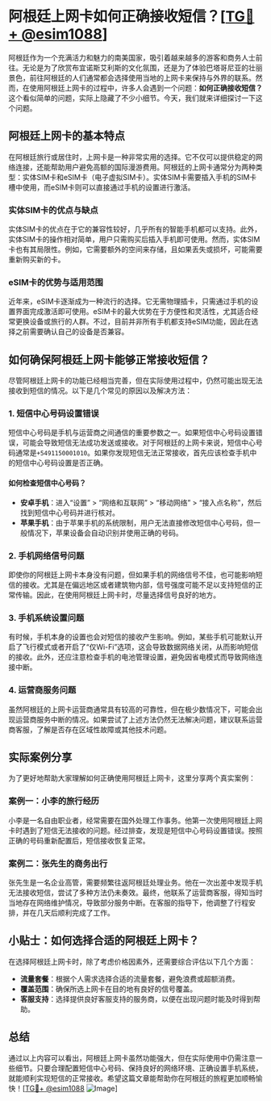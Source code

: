 # 阿根廷上网卡如何正确接收短信？[[TG💪+ @esim1088](https://t.me/s/esim1088)]

阿根廷作为一个充满活力和魅力的南美国家，吸引着越来越多的游客和商务人士前往。无论是为了欣赏布宜诺斯艾利斯的文化氛围，还是为了体验巴塔哥尼亚的壮丽景色，前往阿根廷的人们通常都会选择使用当地的上网卡来保持与外界的联系。然而，在使用阿根廷上网卡的过程中，许多人会遇到一个问题：**如何正确接收短信？** 这个看似简单的问题，实际上隐藏了不少小细节。今天，我们就来详细探讨一下这个问题。

## 阿根廷上网卡的基本特点

在阿根廷旅行或居住时，上网卡是一种非常实用的选择。它不仅可以提供稳定的网络连接，还能帮助用户避免高额的国际漫游费用。阿根廷的上网卡通常分为两种类型：实体SIM卡和eSIM卡（电子虚拟SIM卡）。实体SIM卡需要插入手机的SIM卡槽中使用，而eSIM卡则可以直接通过手机的设置进行激活。

### 实体SIM卡的优点与缺点

实体SIM卡的优点在于它的兼容性较好，几乎所有的智能手机都可以支持。此外，实体SIM卡的操作相对简单，用户只需购买后插入手机即可使用。然而，实体SIM卡也有其局限性。例如，它需要额外的空间来存储，且如果丢失或损坏，可能需要重新购买新的卡。

### eSIM卡的优势与适用范围

近年来，eSIM卡逐渐成为一种流行的选择。它无需物理插卡，只需通过手机的设置界面完成激活即可使用。eSIM卡的最大优势在于方便性和灵活性，尤其适合经常更换设备或旅行的人群。不过，目前并非所有手机都支持eSIM功能，因此在选择之前需要确认自己的设备是否兼容。

## 如何确保阿根廷上网卡能够正常接收短信？

尽管阿根廷上网卡的功能已经相当完善，但在实际使用过程中，仍然可能出现无法接收到短信的情况。以下是几个常见的原因以及解决方法：

### 1. 短信中心号码设置错误

短信中心号码是手机与运营商之间通信的重要参数之一。如果短信中心号码设置错误，可能会导致短信无法成功发送或接收。对于阿根廷的上网卡来说，短信中心号码通常是`+5491150001010`。如果你发现短信无法正常接收，首先应该检查手机中的短信中心号码设置是否正确。

#### 如何检查短信中心号码？
- **安卓手机**：进入“设置” > “网络和互联网” > “移动网络” > “接入点名称”，然后找到短信中心号码并进行核对。
- **苹果手机**：由于苹果手机的系统限制，用户无法直接修改短信中心号码，但一般情况下，苹果设备会自动识别并使用正确的号码。

### 2. 手机网络信号问题

即使你的阿根廷上网卡本身没有问题，但如果手机的网络信号不佳，也可能影响短信的接收。尤其是在偏远地区或者建筑物内部，信号强度可能不足以支持短信的正常传输。因此，在使用阿根廷上网卡时，尽量选择信号良好的地方。

### 3. 手机系统设置问题

有时候，手机本身的设置也会对短信的接收产生影响。例如，某些手机可能默认开启了飞行模式或者开启了“仅Wi-Fi”选项，这会导致数据网络关闭，从而影响短信的接收。此外，还应注意检查手机的电池管理设置，避免因省电模式而导致网络连接中断。

### 4. 运营商服务问题

虽然阿根廷的上网卡运营商通常具有较高的可靠性，但在极少数情况下，可能会出现运营商服务中断的情况。如果尝试了上述方法仍然无法解决问题，建议联系运营商客服，了解是否存在区域性故障或其他技术问题。

## 实际案例分享

为了更好地帮助大家理解如何正确使用阿根廷上网卡，这里分享两个真实案例：

### 案例一：小李的旅行经历

小李是一名自由职业者，经常需要在国外处理工作事务。他第一次使用阿根廷上网卡时遇到了短信无法接收的问题。经过排查，发现是短信中心号码设置错误。按照正确的号码重新配置后，短信接收恢复正常。

### 案例二：张先生的商务出行

张先生是一名企业高管，需要频繁往返阿根廷处理业务。他在一次出差中发现手机无法接收短信，尝试了多种方法仍未奏效。最终，他联系了运营商客服，得知当时当地存在网络维护情况，导致部分服务中断。在客服的指导下，他调整了行程安排，并在几天后顺利完成了工作。

## 小贴士：如何选择合适的阿根廷上网卡？

在选择阿根廷上网卡时，除了考虑价格因素外，还需要综合评估以下几个方面：

- **流量套餐**：根据个人需求选择合适的流量套餐，避免浪费或超额消费。
- **覆盖范围**：确保所选上网卡在目的地有良好的信号覆盖。
- **客服支持**：选择提供良好客服支持的服务商，以便在出现问题时能及时得到帮助。

## 总结

通过以上内容可以看出，阿根廷上网卡虽然功能强大，但在实际使用中仍需注意一些细节。只要合理配置短信中心号码、保持良好的网络环境、正确设置手机系统，就能顺利实现短信的正常接收。希望这篇文章能帮助你在阿根廷的旅程更加顺畅愉快！[[TG💪+ @esim1088](https://t.me/s/esim1088) ![Image](https://i.postimg.cc/4NQfJmqS/Snipaste-2025-05-13-00-14-12.png)]
